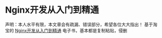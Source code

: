 # Nginx开发从入门到精通

声明：本人水平有限，本文章会有疏漏、错误部分，希望各位大大指出！ 基于淘宝的 [Nginx开发从入门到精通](http://tengine.taobao.org/book/chapter_01.html) 电子书，基本都是复制粘贴，侵删

